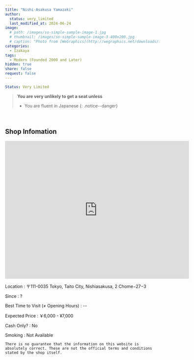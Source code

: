```yaml
---
title: "Nishi-Asakusa Yamazaki"
author:
  status: very_limited
  last_modified_at: 2024-06-24
image: 
  # path: /images/so-simple-sample-image-1.jpg
  # thumbnail: /images/so-simple-sample-image-3-400x200.jpg
  # caption: "Photo from [WeGraphics](http://wegraphics.net/downloads/free-ultimate-blurred-background-pack/)"
categories:
  - Izakaya
tags:
  - Modern (Founded 2000 and Later)
hidden: true
share: false
request: false
---
```


```yaml
Status: Very Limited 
```

> **You are very unlikely to get a seat unless**
> 
> - You are fluent in Japanese
{: .notice--danger}


<p>　</p>


## Shop Infomation
<div class="map">
<iframe src="https://www.google.com/maps/embed?pb=!1m14!1m8!1m3!1d12958.048145198283!2d139.7917594!3d35.7136238!3m2!1i1024!2i768!4f13.1!3m3!1m2!1s0x60188ebe4dcc204b%3A0x25dd63968f8de9f5!2sNISHI%20ASAKUSA%20YAMAZAKI!5e0!3m2!1sen!2sjp!4v1719131151917!5m2!1sen!2sjp" width="600" height="450" style="border:0;" allowfullscreen="" loading="lazy" referrerpolicy="no-referrer-when-downgrade"></iframe>
</div>

<p></p>

Location
: 〒111-0035 Tokyo, Taito City, Nishiasakusa, 2 Chome−27−3

Since
: ?

Best Time to Visit (≠ Opening Hours)
: --

Expected Price
: ￥6,000 - ¥7,000

Cash Only?
: No

Smoking
: Not Available

`There is no guarantee that the information on this website is absolutely correct. These are not the official terms and conditions stated by the shop itself.`


